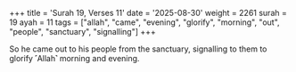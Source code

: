 +++
title = 'Surah 19, Verses 11'
date = '2025-08-30'
weight = 2261
surah = 19
ayah = 11
tags = ["allah", "came", "evening", "glorify", "morning", "out", "people", "sanctuary", "signalling"]
+++

So he came out to his people from the sanctuary, signalling to them to glorify ˹Allah˺ morning and evening.